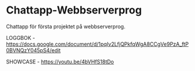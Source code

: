# Chattapp-Webbserverprog
Chattapp för första projektet på webbserverprog.

LOGGBOK - https://docs.google.com/document/d/1pqIv2LfjQPkfqWgA8CCgVe9PzA_ftP0BVNQzY045pS4/edit

SHOWCASE - https://youtu.be/4bVHfS18tDo
